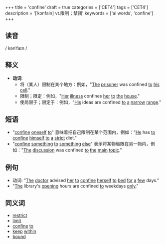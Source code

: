 +++
title = 'confine'
draft = true
categories = ['CET4']
tags = ['CET4']
description = '[ˈkɔnfain] vt.限制；禁闭'
keywords = ['ai words', 'confine']
+++

## 读音
/ kənˈfaɪn /

## 释义
- **动词**:
  - 将（某人）限制在某个地方：例如，"[The](/post/the/) [prisoner](/post/prisoner/) was confined [to](/post/to/) [his](/post/his/) [cell](/post/cell/)."
  - 限制；限定：例如，"[Her](/post/her/) [illness](/post/illness/) confines [her](/post/her/) [to](/post/to/) [the](/post/the/) [house](/post/house/)."
  - 使局限于；限定于：例如，"[His](/post/his/) ideas are confined [to](/post/to/) [a](/post/a/) [narrow](/post/narrow/) [range](/post/range/)."

## 短语
- "[confine](/post/confine/) [oneself](/post/oneself/) [to](/post/to/)" 意味着把自己限制在某个范围内，例如："[He](/post/he/) has [to](/post/to/) [confine](/post/confine/) [himself](/post/himself/) [to](/post/to/) [a](/post/a/) [strict](/post/strict/) diet."
- "[confine](/post/confine/) [something](/post/something/) [to](/post/to/) [something](/post/something/) [else](/post/else/)" 表示将某物局限在另一物内，例如："[The](/post/the/) [discussion](/post/discussion/) was confined [to](/post/to/) [the](/post/the/) [main](/post/main/) [topic](/post/topic/)."

## 例句
- 动词: "[The](/post/the/) [doctor](/post/doctor/) advised [her](/post/her/) [to](/post/to/) [confine](/post/confine/) [herself](/post/herself/) [to](/post/to/) [bed](/post/bed/) [for](/post/for/) [a](/post/a/) [few](/post/few/) days."
- "[The](/post/the/) library's [opening](/post/opening/) hours are confined [to](/post/to/) weekdays [only](/post/only/)."

## 同义词
- [restrict](/post/restrict/)
- [limit](/post/limit/)
- [confine](/post/confine/) [to](/post/to/)
- [keep](/post/keep/) [within](/post/within/)
- [bound](/post/bound/)
